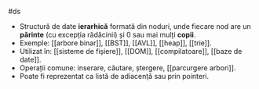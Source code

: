 #ds

- Structură de date **ierarhică** formată din noduri, unde fiecare nod are un **părinte** (cu excepția rădăcinii) și 0 sau mai mulți **copii**.
- Exemple: [[arbore binar]], [[BST]], [[AVL]], [[heap]], [[trie]].
- Utilizat în: [[sisteme de fișiere]], [[DOM]], [[compilatoare]], [[baze de date]].
- Operații comune: inserare, căutare, ștergere, [[parcurgere arbori]].
- Poate fi reprezentat ca listă de adiacență sau prin pointeri.
